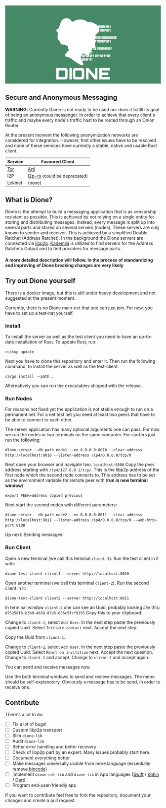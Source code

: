 ![Dione Logo without Text](./assets/logo_wo_name_wide.svg)
## Secure and Anonymous Messaging
__WARNING:__ Currently Dione is not ready to be used nor does it fulfill its goal of being an anonymous messenger.
In order to achieve that every client's traffic and maybe every node's traffic hast to be routed through an Onion Router.

At the present moment the following anonymization networks are considered for integration.
However, first other issues have to be resolved and none of these services have currently a stable, native and usable Rust client.

| Service | Favoured Client |
|---------|-----------------|
| [Tor](https://www.torproject.org) | [Arti](https://gitlab.torproject.org/tpo/core/arti)|
| I2P     | [I2p-rs](https://github.com/i2p/i2p-rs) (could be deprecated) |
| Lokinet | (none)          |


## What is Dione?

Dione is the attempt to build a messaging application that is as censorship resistant as possible.
This is achieved by not relying on a single entity for storing and distributing messages.
Instead, every message is split up into several parts and stored on several servers (nodes). These servers are only known
to sender and receiver. This is achieved by a simplified Double Ratchet (Address Ratchet). In the background
the Dione servers are connected via [libp2p](https://libp2p.io). [Kademlia](https://en.wikipedia.org/wiki/Kademlia) is utilized to find servers for the Address Ratchets
Output and to find providers for message parts.

#### A more detailed description will follow. In the process of standardizing and improving of Dione breaking changes are very likely

## Try out Dione yourself

There is a docker image, but this is still under heavy development and not suggested at the present moment.

Currently, there is no Dione main-net that one can just join. For now, you have to set up a test-net yourself.

### Install
To install the server as well as the test client you need to have an up-to-date installation of Rust.
To update Rust, run:

```rustup update```

Next you have to clone this repository and enter it. Then run the following command, to install the server as well as the test-client:

```cargo install --path .```

Alternatively you can run the executables shipped with the release.

### Run Nodes

For reasons not fixed yet the application is not stable enough to run on a permanent net. For a net test net you need at least two peers
that have to be able to connect to each other.

The server application has many optional arguments one can pass. For now we run the nodes in two terminals on the same computer. For starters just run the following:

`dione-server --db-path node1 --ex 0.0.0.0:8010 --clear-address http://localhost:8010 --listen-address /ip4/0.0.0.0/tcp/0`

Next open your browser and navigate two: `localhost:8080` Copy the peer address starting with `/ip4/127.0.0.1/tcp/`.
This is the libp2p address of the first node which the second node connects to. This address has to be set as the environment variable for remote peer with (**run in new terminal window**):

`export PEER=address copied previous`

Next start the second nodes with different parameters:

`dione-server --db-path node2 --ex 0.0.0.0:8011 --clear-address http://localhost:8011 --listen-address /ip4/0.0.0.0/tcp/0 --web-http-port 8100`

Up next: Sending messages!

### Run Client

Open a new terminal (we call this terminal `client-1`). Run the test client in it with:

`dione-test-client client1 --server http://localhost:8010`

Open another terminal (we call this terminal `client-2`). Run the second client in it:

`dione-test-client client2 --server http://localhost:8011`

In terminal window `client-2` one can see an Uuid, probably looking _like_ this: `d75258f6-b3b9-4639-87a5-055c5fcf9155` Copy this to your clipboard.

Change to `client-1`, select `Add User`. In the next step paste the previously copied Uuid. Select `Initiate contact` next. Accept the next step.

Copy the Uuid from `client-1`.

Change to `client-2`, select `Add User`. In the next step paste the previously copied Uuid. Select `React on invitation` next. Accept the next question.
Change to `client-1` and accept.
Change to `client-2` and accept again.

You can send and receive messages now.

Use the both terminal windows to send and recieve messages. The menu should be self-explanatory. Obviously a message has to be send, in order to receive one.

## Contribute

There's a lot to do:
- [ ] Fix a lot of bugs!
- [ ] Custom libp2p transport
- [ ] Slim `dione-lib`
- [ ] Audit `dione-lib`
- [ ] Better error handling and better recovery
- [ ] Check of libp2p part by an expert. Many issues probably start here.
- [ ] Document everything better
- [ ] Make messages universally usable from more language (essentially remove [bincode](https://github.com/servo/bincode))
- [ ] Implement `dione-net-lib` and `dione-lib` in App languages ([Swift](https://swift.org) / [Kotlin](https://kotlinlang.org) / [Dart](https://dart.dev))
- [ ] Program end-user-friendly app

If you want to contribute feel free to fork the repository, document your changes and create a pull request.